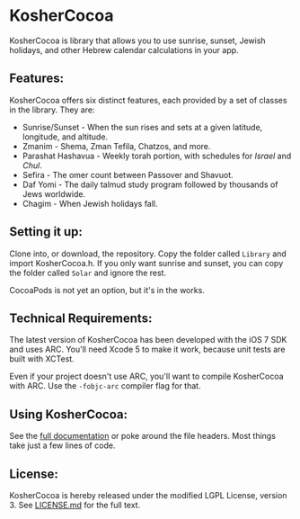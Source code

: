 KosherCocoa
===========

KosherCocoa is library that allows you to use sunrise, sunset, Jewish holidays, and other Hebrew calendar calculations in your app.

Features:
---
KosherCocoa offers six distinct features, each provided by a set of classes in the library. They are:

- Sunrise/Sunset - When the sun rises and sets at a given latitude, longitude, and altitude.
- Zmanim - Shema, Zman Tefila, Chatzos, and more.
- Parashat Hashavua - Weekly torah portion, with schedules for *Israel* and *Chul*.
- Sefira - The omer count between Passover and Shavuot.  
- Daf Yomi - The daily talmud study program followed by thousands of Jews worldwide.
- Chagim - When Jewish holidays fall.

Setting it up:
---
Clone into, or download, the repository. Copy the folder called `Library` and import KosherCocoa.h. If you only want sunrise and sunset, you can copy the folder called `Solar` and ignore the rest.

CocoaPods is not yet an option, but it's in the works.

Technical Requirements:
---
The latest version of KosherCocoa has been developed with the iOS 7 SDK and uses ARC. You'll need Xcode 5 to make it work, because unit tests are built with XCTest.

Even if your project doesn't use ARC, you'll want to compile KosherCocoa with ARC. Use the `-fobjc-arc` compiler flag for that.

Using KosherCocoa:
---
See the [full documentation](https://github.com/MosheBerman/KosherCocoa/blob/master/Documentation.md) or poke around the file headers. Most things take just a few lines of code.

License:
---
KosherCocoa is hereby released under the modified LGPL License, version 3. See [LICENSE.md](https://github.com/MosheBerman/KosherCocoa/blob/master/LICENSE.md) for the full text.